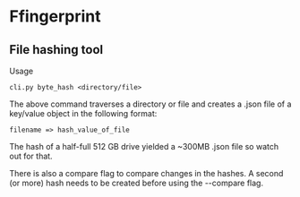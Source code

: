 # Ffingerprint

## File hashing tool

Usage

`cli.py byte_hash <directory/file>`

The above command traverses a directory or file and creates a .json file of a key/value object in the following format:

`filename => hash_value_of_file`

The hash of a half-full 512 GB drive yielded a ~300MB .json file so watch out for that.

There is also a compare flag to compare changes in the hashes. A second (or more) hash needs to be created before using the --compare flag.